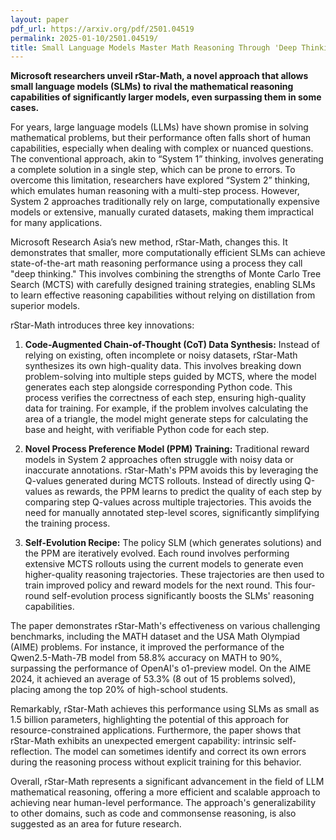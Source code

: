 ```yaml
---
layout: paper
pdf_url: https://arxiv.org/pdf/2501.04519
permalink: 2025-01-10/2501.04519/
title: Small Language Models Master Math Reasoning Through 'Deep Thinking'
---
```




**Microsoft researchers unveil rStar-Math, a novel approach that allows small language models (SLMs) to rival the mathematical reasoning capabilities of significantly larger models, even surpassing them in some cases.**

For years, large language models (LLMs) have shown promise in solving mathematical problems, but their performance often falls short of human capabilities, especially when dealing with complex or nuanced questions.  The conventional approach, akin to “System 1” thinking, involves generating a complete solution in a single step, which can be prone to errors.  To overcome this limitation, researchers have explored “System 2” thinking, which emulates human reasoning with a multi-step process.  However, System 2 approaches traditionally rely on large, computationally expensive models or extensive, manually curated datasets, making them impractical for many applications.

Microsoft Research Asia’s new method, rStar-Math, changes this. It demonstrates that smaller, more computationally efficient SLMs can achieve state-of-the-art math reasoning performance using a process they call "deep thinking." This involves combining the strengths of Monte Carlo Tree Search (MCTS) with carefully designed training strategies, enabling SLMs to learn effective reasoning capabilities without relying on distillation from superior models.

rStar-Math introduces three key innovations:

1. **Code-Augmented Chain-of-Thought (CoT) Data Synthesis:**  Instead of relying on existing, often incomplete or noisy datasets, rStar-Math synthesizes its own high-quality data. This involves breaking down problem-solving into multiple steps guided by MCTS, where the model generates each step alongside corresponding Python code. This process verifies the correctness of each step, ensuring high-quality data for training.  For example, if the problem involves calculating the area of a triangle, the model might generate steps for calculating the base and height, with verifiable Python code for each step.

2. **Novel Process Preference Model (PPM) Training:**  Traditional reward models in System 2 approaches often struggle with noisy data or inaccurate annotations. rStar-Math's PPM avoids this by leveraging the Q-values generated during MCTS rollouts. Instead of directly using Q-values as rewards, the PPM learns to predict the quality of each step by comparing step Q-values across multiple trajectories. This avoids the need for manually annotated step-level scores, significantly simplifying the training process.

3. **Self-Evolution Recipe:**  The policy SLM (which generates solutions) and the PPM are iteratively evolved.  Each round involves performing extensive MCTS rollouts using the current models to generate even higher-quality reasoning trajectories.  These trajectories are then used to train improved policy and reward models for the next round. This four-round self-evolution process significantly boosts the SLMs' reasoning capabilities.

The paper demonstrates rStar-Math's effectiveness on various challenging benchmarks, including the MATH dataset and the USA Math Olympiad (AIME) problems.  For instance, it improved the performance of the Qwen2.5-Math-7B model from 58.8% accuracy on MATH to 90%, surpassing the performance of OpenAI's o1-preview model.  On the AIME 2024, it achieved an average of 53.3% (8 out of 15 problems solved), placing among the top 20% of high-school students.


Remarkably, rStar-Math achieves this performance using SLMs as small as 1.5 billion parameters, highlighting the potential of this approach for resource-constrained applications.  Furthermore, the paper shows that rStar-Math exhibits an unexpected emergent capability: intrinsic self-reflection.  The model can sometimes identify and correct its own errors during the reasoning process without explicit training for this behavior.

Overall, rStar-Math represents a significant advancement in the field of LLM mathematical reasoning, offering a more efficient and scalable approach to achieving near human-level performance. The approach's generalizability to other domains, such as code and commonsense reasoning, is also suggested as an area for future research.